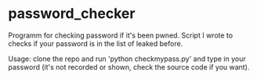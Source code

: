 # password_checker
Programm for checking password if it's been pwned.
Script I wrote to checks if your password is in the list of leaked before.

Usage: clone the repo and run 'python checkmypass.py' and type in your password (it's not recorded or shown, check the source code if you want).
